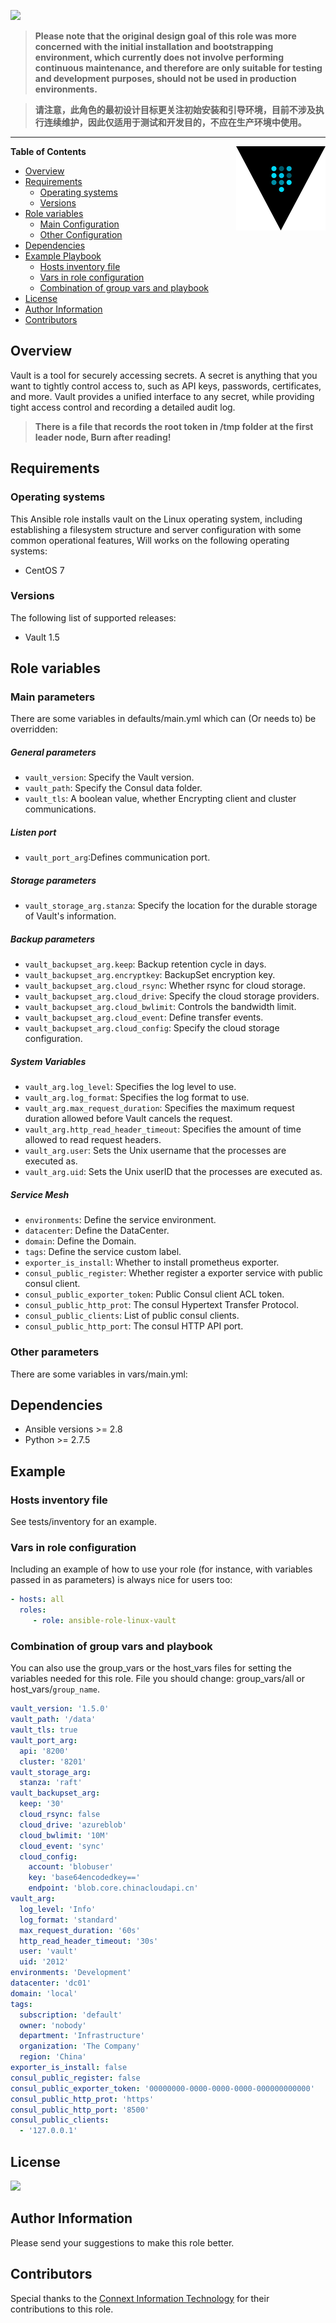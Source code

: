 ![](https://img.shields.io/badge/Ansible-vault-green.svg?logo=angular&style=for-the-badge)

>__Please note that the original design goal of this role was more concerned with the initial installation and bootstrapping environment, which currently does not involve performing continuous maintenance, and therefore are only suitable for testing and development purposes,  should not be used in production environments.__

>__请注意，此角色的最初设计目标更关注初始安装和引导环境，目前不涉及执行连续维护，因此仅适用于测试和开发目的，不应在生产环境中使用。__
___

<p><img src="https://raw.githubusercontent.com/goldstrike77/goldstrike77.github.io/master/img/logo/logo_vault.png" align="right" /></p>

__Table of Contents__

- [Overview](#overview)
- [Requirements](#requirements)
  * [Operating systems](#operating-systems)
  * [Versions](#versions)
- [ Role variables](#Role-variables)
  * [Main Configuration](#Main-parameters)
  * [Other Configuration](#Other-parameters)
- [Dependencies](#dependencies)
- [Example Playbook](#example-playbook)
  * [Hosts inventory file](#Hosts-inventory-file)
  * [Vars in role configuration](#vars-in-role-configuration)
  * [Combination of group vars and playbook](#combination-of-group-vars-and-playbook)
- [License](#license)
- [Author Information](#author-information)
- [Contributors](#Contributors)

## Overview
Vault is a tool for securely accessing secrets. A secret is anything that you want to tightly control access to, such as API keys, passwords, certificates, and more. Vault provides a unified interface to any secret, while providing tight access control and recording a detailed audit log.
>__There is a file that records the root token in /tmp folder at the first leader node, Burn after reading!__

## Requirements
### Operating systems
This Ansible role installs vault on the Linux operating system, including establishing a filesystem structure and server configuration with some common operational features, Will works on the following operating systems:

  * CentOS 7

### Versions

The following list of supported releases:

* Vault 1.5

## Role variables
### Main parameters #
There are some variables in defaults/main.yml which can (Or needs to) be overridden:
##### General parameters
* `vault_version`: Specify the Vault version.
* `vault_path`: Specify the Consul data folder.
* `vault_tls`: A boolean value, whether Encrypting client and cluster communications.

##### Listen port
* `vault_port_arg`:Defines communication port.

##### Storage parameters
* `vault_storage_arg.stanza`: Specify the location for the durable storage of Vault's information.

##### Backup parameters
* `vault_backupset_arg.keep`: Backup retention cycle in days.
* `vault_backupset_arg.encryptkey`: BackupSet encryption key.
* `vault_backupset_arg.cloud_rsync`: Whether rsync for cloud storage.
* `vault_backupset_arg.cloud_drive`: Specify the cloud storage providers.
* `vault_backupset_arg.cloud_bwlimit`: Controls the bandwidth limit.
* `vault_backupset_arg.cloud_event`: Define transfer events.
* `vault_backupset_arg.cloud_config`: Specify the cloud storage configuration.

##### System Variables
* `vault_arg.log_level`: Specifies the log level to use.
* `vault_arg.log_format`: Specifies the log format to use.
* `vault_arg.max_request_duration`: Specifies the maximum request duration allowed before Vault cancels the request.
* `vault_arg.http_read_header_timeout`: Specifies the amount of time allowed to read request headers.
* `vault_arg.user`: Sets the Unix username that the processes are executed as.
* `vault_arg.uid`: Sets the Unix userID that the processes are executed as.

##### Service Mesh
* `environments`: Define the service environment.
* `datacenter`: Define the DataCenter.
* `domain`: Define the Domain.
* `tags`: Define the service custom label.
* `exporter_is_install`: Whether to install prometheus exporter.
* `consul_public_register`: Whether register a exporter service with public consul client.
* `consul_public_exporter_token`: Public Consul client ACL token.
* `consul_public_http_prot`: The consul Hypertext Transfer Protocol.
* `consul_public_clients`: List of public consul clients.
* `consul_public_http_port`: The consul HTTP API port.

### Other parameters
There are some variables in vars/main.yml:

## Dependencies
- Ansible versions >= 2.8
- Python >= 2.7.5

## Example

### Hosts inventory file
See tests/inventory for an example.

### Vars in role configuration
Including an example of how to use your role (for instance, with variables passed in as parameters) is always nice for users too:

```yaml
- hosts: all
  roles:
     - role: ansible-role-linux-vault
```

### Combination of group vars and playbook
You can also use the group_vars or the host_vars files for setting the variables needed for this role. File you should change: group_vars/all or host_vars/`group_name`.

```yaml
vault_version: '1.5.0'
vault_path: '/data'
vault_tls: true
vault_port_arg:
  api: '8200'
  cluster: '8201'
vault_storage_arg: 
  stanza: 'raft'
vault_backupset_arg:
  keep: '30'
  cloud_rsync: false
  cloud_drive: 'azureblob'
  cloud_bwlimit: '10M'
  cloud_event: 'sync'
  cloud_config:
    account: 'blobuser'
    key: 'base64encodedkey=='
    endpoint: 'blob.core.chinacloudapi.cn'
vault_arg:
  log_level: 'Info'
  log_format: 'standard'
  max_request_duration: '60s'
  http_read_header_timeout: '30s'
  user: 'vault'
  uid: '2012'
environments: 'Development'
datacenter: 'dc01'
domain: 'local'
tags:
  subscription: 'default'
  owner: 'nobody'
  department: 'Infrastructure'
  organization: 'The Company'
  region: 'China'
exporter_is_install: false
consul_public_register: false
consul_public_exporter_token: '00000000-0000-0000-0000-000000000000'
consul_public_http_prot: 'https'
consul_public_http_port: '8500'
consul_public_clients:
  - '127.0.0.1'
```

## License
![](https://img.shields.io/badge/MIT-purple.svg?style=for-the-badge)

## Author Information
Please send your suggestions to make this role better.

## Contributors
Special thanks to the [Connext Information Technology](http://www.connext.com.cn) for their contributions to this role.
